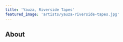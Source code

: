 ```yaml
---
title: 'Yauza, Riverside Tapes'
featured_image: 'artists/yauza-riverside-tapes.jpg'
---
```


## About


